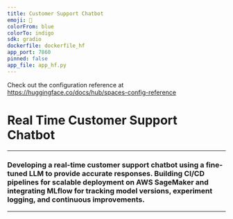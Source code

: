 ```yaml
---
title: Customer Support Chatbot
emoji: 💬
colorFrom: blue
colorTo: indigo
sdk: gradio
dockerfile: dockerfile_hf
app_port: 7860
pinned: false
app_file: app_hf.py
---
```


Check out the configuration reference at https://huggingface.co/docs/hub/spaces-config-reference

# Real Time Customer Support Chatbot
---
### Developing a real-time customer support chatbot using a fine-tuned LLM to provide accurate responses. Building CI/CD pipelines for scalable deployment on AWS SageMaker and integrating MLflow for tracking model versions, experiment logging, and continuous improvements.
---